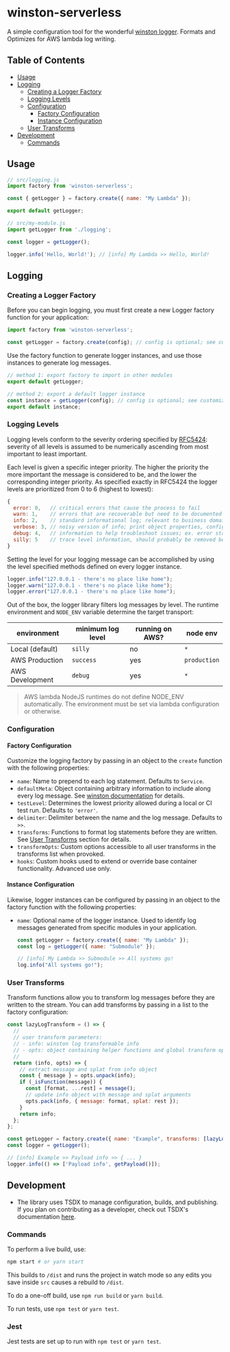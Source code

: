 # winston-serverless

A simple configuration tool for the wonderful [winston logger](https://github.com/winstonjs/winston). Formats and Optimizes for AWS lambda log writing.

## Table of Contents

- [Usage](#usage)
- [Logging](#logging)
  - [Creating a Logger Factory](#creating-a-logger-factory)
  - [Logging Levels](#logging-levels)
  - [Configuration](#configuration)
    - [Factory Configuration](#factory-configuration)
    - [Instance Configuration](#instance-configuration)
  - [User Transforms](#user-transforms)
- [Development](#development)
  - [Commands](#commands)

## Usage

```javascript
// src/logging.js
import factory from 'winston-serverless';

const { getLogger } = factory.create({ name: "My Lambda" });

export default getLogger;

// src/my-module.js
import getLogger from './logging';

const logger = getLogger();

logger.info('Hello, World!'); // [info] My Lambda >> Hello, World!
```


## Logging
### Creating a Logger Factory

Before you can begin logging, you must first create a new Logger factory function for your application:

```javascript
import factory from 'winston-serverless';

const getLogger = factory.create(config); // config is optional; see customization
```

Use the factory function to generate logger instances, and use those instances to generate log messages.

```javascript
// method 1: export factory to import in other modules
export default getLogger;

// method 2: export a default logger instance
const instance = getLogger(config); // config is optional; see customization
export default instance;
```

### Logging Levels

Logging levels conform to the severity ordering specified by [RFC5424](https://tools.ietf.org/html/rfc5424): severity of all levels is assumed to be numerically ascending from most important to least important.

Each level is given a specific integer priority. The higher the priority the more important the message is considered to be, and the lower the corresponding integer priority. As specified exactly in RFC5424 the logger levels are prioritized from 0 to 6 (highest to lowest):

```javascript
{
  error: 0,   // critical errors that cause the process to fail
  warn: 1,    // errors that are recoverable but need to be documented
  info: 2,    // standard informational log; relevant to business domain
  verbose: 3, // noisy version of info; print object properties, configs, etc.
  debug: 4,   // information to help troubleshoot issues; ex. error stack traces
  silly: 5    // trace level information, should probably be removed before merge into dev/prod
}
```

Setting the level for your logging message can be accomplished by using the level specified methods defined on every logger instance.

```javascript
logger.info("127.0.0.1 - there's no place like home");
logger.warn("127.0.0.1 - there's no place like home");
logger.error("127.0.0.1 - there's no place like home");
```

Out of the box, the logger library filters log messages by level. The runtime environment and `NODE_ENV` variable determine the target transport:

| environment | minimum log level | running on AWS? | node env |
| ----------- | ----------------- | --------------- | -------- |
| Local (default) | `silly` | no | `*` |
| AWS Production  | `success` | yes | `production` |
| AWS Development | `debug` | yes | `*` |


> AWS lambda NodeJS runtimes do not define NODE_ENV automatically. The environment must be set via lambda configuration or otherwise.

### Configuration

#### Factory Configuration

Customize the logging factory by passing in an object to the `create` function with the following properties:

- `name`: Name to prepend to each log statement. Defaults to `Service`.
- `defaultMeta`: Object containing arbitrary information to include along every log message. See [winston documentation](https://github.com/winstonjs/winston#streams-objectmode-and-info-objects) for details.
- `testLevel`: Determines the lowest priority allowed during a local or CI test run. Defaults to `'error'`.
- `delimiter`: Delimiter between the name and the log message. Defaults to `>>`.
- `transforms`: Functions to format log statements before they are written. See [User Transforms](#user-transforms) section for details.
- `transformOpts`: Custom options accessible to all user transforms in the transforms list when provoked.
- `hooks`: Custom hooks used to extend or override base container functionality. Advanced use only.

#### Instance Configuration

Likewise, logger instances can be configured by passing in an object to the factory function with the following properties:

- `name`: Optional name of the logger instance. Used to identify log messages generated from specific modules in your application.

  ```javascript
  const getLogger = factory.create({ name: "My Lambda" });
  const log = getLogger({ name: "Submodule" });

  // [info] My Lambda >> Submodule >> All systems go!
  log.info("All systems go!");
  ```

### User Transforms

Transform functions allow you to transform log messages before they are written to the stream. You can add transforms by passing in a list to the factory configuration:

```javascript
const lazyLogTransform = () => {
  //
  // user transform parameters:
  // - info: winston log transformable info
  // - opts: object containing helper functions and global transform options
  //
  return (info, opts) => {
    // extract message and splat from info object
    const { message } = opts.unpack(info);
    if (_isFunction(message)) {
      const [format, ...rest] = message();
      // update info object with message and splat arguments
      opts.pack(info, { message: format, splat: rest });
    }
    return info;
  };
};

const getLogger = factory.create({ name: "Example", transforms: [lazyLogTransform()] });
const logger = getLogger();

// [info] Example >> Payload info >> { ... }
logger.info(() => ['Payload info', getPayload()]);
```

## Development

- The library uses TSDX to manage configuration, builds, and publishing. If you plan on contributing as a developer, check out TSDX's documentation [here](https://tsdx.io).

### Commands

To perform a live build, use:

```bash
npm start # or yarn start
```

This builds to `/dist` and runs the project in watch mode so any edits you save inside `src` causes a rebuild to `/dist`.

To do a one-off build, use `npm run build` or `yarn build`.

To run tests, use `npm test` or `yarn test`.

### Jest

Jest tests are set up to run with `npm test` or `yarn test`.
